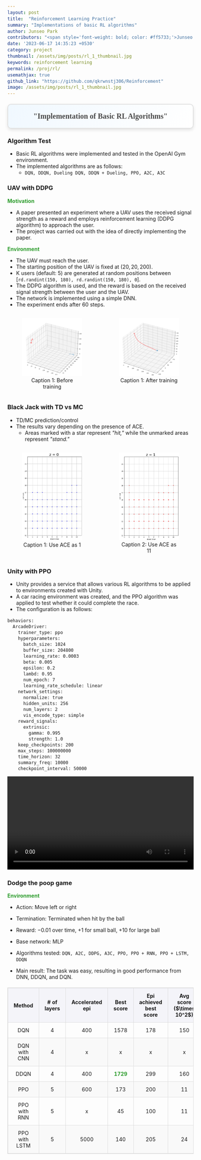 ```yaml
---
layout: post
title:  "Reinforcement Learning Practice"
summary: "Implementations of basic RL algorithms"
author: Junseo Park
contributors: "<span style='font-weight: bold; color: #ff5733;'>Junseo Park</span>"
date: '2023-06-17 14:35:23 +0530'
category: project
thumbnail: /assets/img/posts/rl_1_thumbnail.jpg
keywords: reinforcement learning
permalink: /proj/rl/
usemathjax: true
github_link: "https://github.com/qkrwnstj306/Reinforcement"
image: /assets/img/posts/rl_1_thumbnail.jpg
---
```



<div align="center" style="
  font-family: 'Times New Roman', Times, serif;
  font-size: 20px;
  font-weight: bold;
  color: #4a4a4a;
  padding: 20px;
  margin: 20px auto;
  border: 2px solid #e0e0e0;
  border-radius: 10px;
  background: linear-gradient(120deg, #f0f8ff, #ffffff);
  box-shadow: 0 4px 8px rgba(0, 0, 0, 0.1);">
  🚀 "Implementation of Basic RL Algorithms" 🌟
</div>

  
<p></p>

### Algorithm Test

- Basic RL algorithms were implemented and tested in the OpenAI Gym environment.
- The implemented algorithms are as follows:
  - ```DQN, DDQN, Dueling DQN, DDQN + Dueling, PPO, A2C, A3C```


### UAV with DDPG

$\textbf{Motivation}$

- A paper presented an experiment where a UAV uses the received signal strength as a reward and employs reinforcement learning (DDPG algorithm) to approach the user.
- The project was carried out with the idea of directly implementing the paper.

$\textbf{Environment}$

- The UAV must reach the user.
- The starting position of the UAV is fixed at ($20, 20, 200$).
- K users (default: $5$) are generated at random positions between [```rd.randint(150, 180), rd.randint(150, 180), 0```].
- The DDPG algorithm is used, and the reward is based on the received signal strength between the user and the UAV.
- The network is implemented using a simple DNN.
- The experiment ends after $60$ steps.

<div style="display: flex; justify-content: center; gap: 20px;">
  <div style="flex: 1; text-align: center;">
  <figure>
    <img src='/assets/img/posts/rl_3.png' alt="Image 1">
    <figcaption>Caption 1: Before training</figcaption>
    </figure>
  </div>
  <div style="flex: 1; text-align: center;">
  <figure>
    <img src='/assets/img/posts/rl_5.png' alt="Image 2">
    <figcaption>Caption 1: After training</figcaption>
    </figure>
  </div>
</div>

### Black Jack with TD vs MC

- TD/MC prediction/control 
- The results vary depending on the presence of ACE.
  - Areas marked with a star represent *"hit,"* while the unmarked areas represent *"stand."*

<div style="display: flex; justify-content: center; gap: 20px;">
  <div style="flex: 1; text-align: center;">
    <figure>
      <img src='/assets/img/posts/rl_6.png' alt="Image 1">
      <figcaption>Caption 1: Use ACE as 1</figcaption>
    </figure>
  </div>
  <div style="flex: 1; text-align: center;">
    <figure>
      <img src='/assets/img/posts/rl_7.png' alt="Image 2">
      <figcaption>Caption 2: Use ACE as 11</figcaption>
    </figure>
  </div>
</div>

### Unity with PPO

- Unity provides a service that allows various RL algorithms to be applied to environments created with Unity.
- A car racing environment was created, and the PPO algorithm was applied to test whether it could complete the race.
- The configuration is as follows:

```
behaviors:
  ArcadeDriver:
    trainer_type: ppo
    hyperparameters:
      batch_size: 1024
      buffer_size: 204800
      learning_rate: 0.0003
      beta: 0.005
      epsilon: 0.2
      lambd: 0.95
      num_epoch: 7
      learning_rate_schedule: linear
    network_settings:
      normalize: true
      hidden_units: 256
      num_layers: 2
      vis_encode_type: simple
    reward_signals:
      extrinsic:
        gamma: 0.995
        strength: 1.0
    keep_checkpoints: 200
    max_steps: 100000000
    time_horizon: 32
    summary_freq: 10000
    checkpoint_interval: 50000
```

<video width="100%" controls>
  <source src="/assets/img/posts/rl_1.mp4" type="video/mp4">
  Your browser does not support the video tag.
</video>

### Dodge the poop game

$\textbf{Environment}$

- Action: Move left or right

- Termination: Terminated when hit by the ball

- Reward: $-0.01$ over time, $+1$ for small ball, $+10$ for large ball

- Base network: MLP

- Algorithms tested: ```DQN, A2C, DDPG, A3C, PPO, PPO + RNN, PPO + LSTM, DDQN```

- Main result: The task was easy, resulting in good performance from DNN, DDQN, and DQN.

<style>
  table {
    width: 100%;
    border-collapse: collapse;
    margin: 20px 0;
  }

  table, th, td {
    border: 1px solid #ddd; /* 선 색깔을 연한 회색으로 설정 */
  }

  th, td {
    padding: 12px 15px; /* 셀 여백을 넉넉히 설정 */
    text-align: center; /* 텍스트 중앙 정렬 */
  }

  th {
    background-color: #f4f4f9; /* 헤더 배경을 연한 회색으로 설정 */
    font-weight: bold; /* 헤더 글씨 두껍게 */
  }

  tr:nth-child(even) {
    background-color: #f9f9f9; /* 짝수 번째 행에 배경색을 달리 설정 */
  }

  tr:hover {
    background-color: #f1f1f1; /* 마우스를 올렸을 때 행 배경색 변경 */
  }

  td {
    font-size: 14px; /* 표 내용 글자 크기 설정 */
  }

  strong {
    color: #2d9c2d; /* 강조된 텍스트 색깔을 초록색으로 설정 */
  }
</style>

<table>
  <thead>
    <tr>
      <th>Method</th>
      <th># of layers</th>
      <th>Accelerated epi</th>
      <th>Best score</th>
      <th>Epi achieved best score</th>
      <th>Avg score ($\times 10^2$)</th>
    </tr>
  </thead>
  <tbody>
    <tr>
      <td>DQN</td>
      <td>4</td>
      <td>400</td>
      <td>1578</td>
      <td>178</td>
      <td>150</td>
    </tr>
    <tr>
      <td>DQN with CNN</td>
      <td>4</td>
      <td>x</td>
      <td>x</td>
      <td>x</td>
      <td>x</td>
    </tr>
    <tr>
      <td>DDQN</td>
      <td>4</td>
      <td>400</td>
      <td><strong>1729</strong></td>
      <td>299</td>
      <td>160</td>
    </tr>
    <tr>
      <td>PPO</td>
      <td>5</td>
      <td>600</td>
      <td>173</td>
      <td>200</td>
      <td>11</td>
    </tr>
    <tr>
      <td>PPO with RNN</td>
      <td>5</td>
      <td>x</td>
      <td>45</td>
      <td>100</td>
      <td>11</td>
    </tr>
    <tr>
      <td>PPO with LSTM</td>
      <td>5</td>
      <td>5000</td>
      <td>140</td>
      <td>205</td>
      <td>24</td>
    </tr>
  </tbody>
</table>
